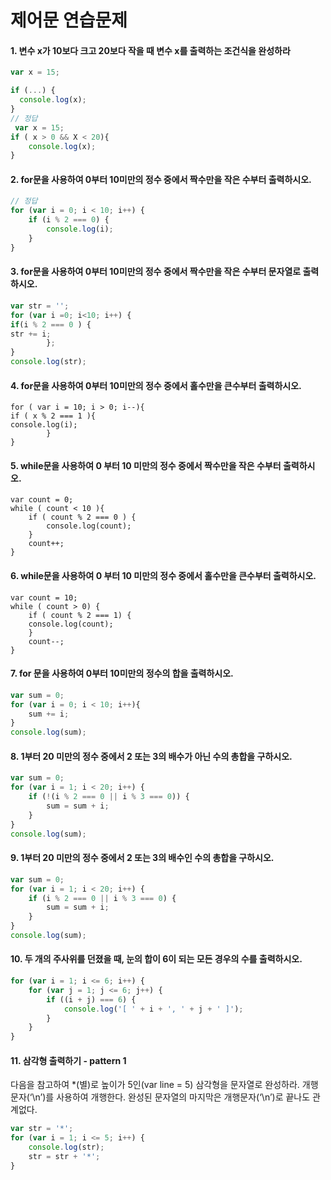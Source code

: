 # 제어문 연습문제 

#### 1. 변수 x가 10보다 크고 20보다 작을 때 변수 x를 출력하는 조건식을 완성하라

```javascript
var x = 15;

if (...) {
  console.log(x);
}
// 정답
 var x = 15;
if ( x > 0 && X < 20){
    console.log(x);
}
```

####  2. for문을 사용하여 0부터 10미만의 정수 중에서 짝수만을 작은 수부터 출력하시오.

```javascript
// 정답
for (var i = 0; i < 10; i++) {
    if (i % 2 === 0) {
        console.log(i);
    }
}
```

####  3. for문을 사용하여 0부터 10미만의 정수 중에서 짝수만을 작은 수부터 문자열로 출력하시오.

````javascript
var str = '';
for (var i =0; i<10; i++) {
if(i % 2 === 0 ) {
str += i;
		};
}
console.log(str);
````

#### 4. for문을 사용하여 0부터 10미만의 정수 중에서 홀수만을 큰수부터 출력하시오.

```
for ( var i = 10; i > 0; i--){
if ( x % 2 === 1 ){
console.log(i);
		}
}
```

####  5. while문을 사용하여 0 부터 10 미만의 정수 중에서 짝수만을 작은 수부터 출력하시오.

````3javascript
var count = 0;
while ( count < 10 ){
    if ( count % 2 === 0 ) {
    	console.log(count);
    }
	count++;
}
````

#### 6. while문을 사용하여 0 부터 10 미만의 정수 중에서 홀수만을 큰수부터 출력하시오.

````
var count = 10;
while ( count > 0) {
    if ( count % 2 === 1) {
    console.log(count);
	}
	count--;
}
````

#### 7. for 문을 사용하여 0부터 10미만의 정수의 합을 출력하시오.

```javascript
var sum = 0;
for (var i = 0; i < 10; i++){
    sum += i;
}
console.log(sum);
```

####  8. 1부터 20 미만의 정수 중에서 2 또는 3의 배수가 아닌 수의 총합을 구하시오.

```javascript
var sum = 0;
for (var i = 1; i < 20; i++) {
    if (!(i % 2 === 0 || i % 3 === 0)) {
        sum = sum + i;
    }
}
console.log(sum); 
```

#### 9. 1부터 20 미만의 정수 중에서 2 또는 3의 배수인 수의 총합을 구하시오.

```javascript
var sum = 0;
for (var i = 1; i < 20; i++) {
    if (i % 2 === 0 || i % 3 === 0) {
        sum = sum + i;
    }
}
console.log(sum);
```

####  10. 두 개의 주사위를 던졌을 때, 눈의 합이 6이 되는 모든 경우의 수를 출력하시오.

```javascript
for (var i = 1; i <= 6; i++) {
    for (var j = 1; j <= 6; j++) {
        if ((i + j) === 6) {
            console.log('[ ' + i + ', ' + j + ' ]');
        }
    }
}
```

#### 11. 삼각형 출력하기 - pattern 1

다음을 참고하여 *(별)로 높이가 5인(var line = 5) 삼각형을 문자열로 완성하라. 개행문자(‘\n’)를 사용하여 개행한다. 완성된 문자열의 마지막은 개행문자(‘\n’)로 끝나도 관계없다.

```javascript
var str = '*';
for (var i = 1; i <= 5; i++) {
    console.log(str);
    str = str + '*';
}
```

